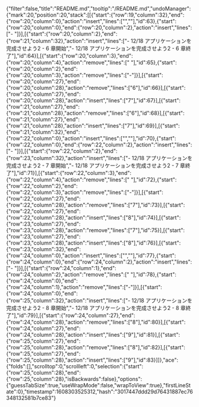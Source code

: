 {"filter":false,"title":"README.md","tooltip":"/README.md","undoManager":{"mark":20,"position":20,"stack":[[{"start":{"row":19,"column":32},"end":{"row":20,"column":0},"action":"insert","lines":["",""],"id":63},{"start":{"row":20,"column":0},"end":{"row":20,"column":2},"action":"insert","lines":["- "]}],[{"start":{"row":20,"column":2},"end":{"row":21,"column":32},"action":"insert","lines":["- 12/18 アプリケーションを完成させよう2 - 6 章開始","- 12/18 アプリケーションを完成させよう2 - 6 章終了"],"id":64}],[{"start":{"row":20,"column":3},"end":{"row":20,"column":4},"action":"remove","lines":[" "],"id":65},{"start":{"row":20,"column":2},"end":{"row":20,"column":3},"action":"remove","lines":["-"]}],[{"start":{"row":20,"column":27},"end":{"row":20,"column":28},"action":"remove","lines":["6"],"id":66}],[{"start":{"row":20,"column":27},"end":{"row":20,"column":28},"action":"insert","lines":["7"],"id":67}],[{"start":{"row":21,"column":27},"end":{"row":21,"column":28},"action":"remove","lines":["6"],"id":68}],[{"start":{"row":21,"column":27},"end":{"row":21,"column":28},"action":"insert","lines":["7"],"id":69}],[{"start":{"row":21,"column":32},"end":{"row":22,"column":0},"action":"insert","lines":["",""],"id":70},{"start":{"row":22,"column":0},"end":{"row":22,"column":2},"action":"insert","lines":["- "]}],[{"start":{"row":22,"column":2},"end":{"row":23,"column":32},"action":"insert","lines":["- 12/18 アプリケーションを完成させよう2 - 7 章開始","- 12/18 アプリケーションを完成させよう2 - 7 章終了"],"id":71}],[{"start":{"row":22,"column":3},"end":{"row":22,"column":4},"action":"remove","lines":[" "],"id":72},{"start":{"row":22,"column":2},"end":{"row":22,"column":3},"action":"remove","lines":["-"]}],[{"start":{"row":22,"column":27},"end":{"row":22,"column":28},"action":"remove","lines":["7"],"id":73}],[{"start":{"row":22,"column":27},"end":{"row":22,"column":28},"action":"insert","lines":["8"],"id":74}],[{"start":{"row":23,"column":27},"end":{"row":23,"column":28},"action":"remove","lines":["7"],"id":75}],[{"start":{"row":23,"column":27},"end":{"row":23,"column":28},"action":"insert","lines":["8"],"id":76}],[{"start":{"row":23,"column":32},"end":{"row":24,"column":0},"action":"insert","lines":["",""],"id":77},{"start":{"row":24,"column":0},"end":{"row":24,"column":2},"action":"insert","lines":["- "]}],[{"start":{"row":24,"column":1},"end":{"row":24,"column":2},"action":"remove","lines":[" "],"id":78},{"start":{"row":24,"column":0},"end":{"row":24,"column":1},"action":"remove","lines":["-"]}],[{"start":{"row":24,"column":0},"end":{"row":25,"column":32},"action":"insert","lines":["- 12/18 アプリケーションを完成させよう2 - 8 章開始","- 12/18 アプリケーションを完成させよう2 - 8 章終了"],"id":79}],[{"start":{"row":24,"column":27},"end":{"row":24,"column":28},"action":"remove","lines":["8"],"id":80}],[{"start":{"row":24,"column":27},"end":{"row":24,"column":28},"action":"insert","lines":["9"],"id":81}],[{"start":{"row":25,"column":27},"end":{"row":25,"column":28},"action":"remove","lines":["8"],"id":82}],[{"start":{"row":25,"column":27},"end":{"row":25,"column":28},"action":"insert","lines":["9"],"id":83}]]},"ace":{"folds":[],"scrolltop":0,"scrollleft":0,"selection":{"start":{"row":25,"column":28},"end":{"row":25,"column":28},"isBackwards":false},"options":{"guessTabSize":true,"useWrapMode":false,"wrapToView":true},"firstLineState":0},"timestamp":1608303525312,"hash":"3017447ddd29d76431887ec76348132581b7ce83"}